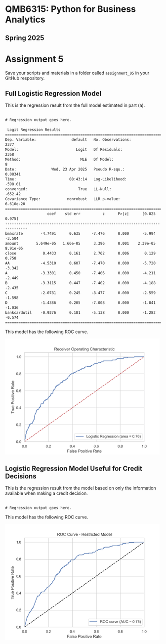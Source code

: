 # QMB6315: Python for Business Analytics
## Spring 2025

# Assignment 5

Save your scripts and materials in a folder called ```assignment_05``` in your GitHub respository.


## Full Logistic Regression Model

This is the regression result from the full model estimated in part (a).

```

# Regression output goes here.
 
 Logit Regression Results                           
==============================================================================
Dep. Variable:                default   No. Observations:                 2377
Model:                          Logit   Df Residuals:                     2368
Method:                           MLE   Df Model:                            8
Date:                Wed, 23 Apr 2025   Pseudo R-squ.:                 0.08341
Time:                        08:43:14   Log-Likelihood:                -598.01
converged:                       True   LL-Null:                       -652.42
Covariance Type:            nonrobust   LLR p-value:                 6.610e-20
================================================================================
                   coef    std err          z      P>|z|      [0.025      0.975]
--------------------------------------------------------------------------------
bmaxrate        -4.7491      0.635     -7.476      0.000      -5.994      -3.504
amount        5.649e-05   1.66e-05      3.396      0.001    2.39e-05    8.91e-05
close            0.4433      0.161      2.762      0.006       0.129       0.758
AA              -4.5310      0.607     -7.470      0.000      -5.720      -3.342
A               -3.3301      0.450     -7.406      0.000      -4.211      -2.449
B               -3.3115      0.447     -7.402      0.000      -4.188      -2.435
C               -2.0781      0.245     -8.477      0.000      -2.559      -1.598
D               -1.4386      0.205     -7.008      0.000      -1.841      -1.036
bankcardutil    -0.9276      0.181     -5.138      0.000      -1.282      -0.574
================================================================================
```

This model has the following ROC curve.



<img src="Logit_ROC_full.png" width="500"/>





## Logistic Regression Model Useful for Credit Decisions

This is the regression result from the model based on only the information 
available when making a credit decision.

```

# Regression output goes here.

```

This model has the following ROC curve.


<img src="Logit_ROC_decision.png" width="500"/>

